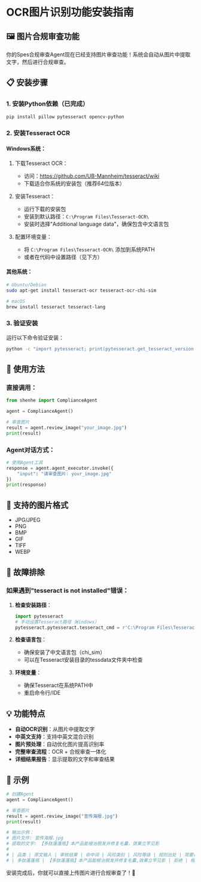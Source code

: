 # OCR图片识别功能安装指南

## 🖼️ 图片合规审查功能

你的Spes合规审查Agent现在已经支持图片审查功能！系统会自动从图片中提取文字，然后进行合规审查。

## 📋 安装步骤

### 1. 安装Python依赖（已完成）
```bash
pip install pillow pytesseract opencv-python
```

### 2. 安装Tesseract OCR

#### Windows系统：
1. 下载Tesseract OCR：
   - 访问：https://github.com/UB-Mannheim/tesseract/wiki
   - 下载适合你系统的安装包（推荐64位版本）

2. 安装Tesseract：
   - 运行下载的安装包
   - 安装到默认路径：`C:\Program Files\Tesseract-OCR\`
   - 安装时选择"Additional language data"，确保包含中文语言包

3. 配置环境变量：
   - 将 `C:\Program Files\Tesseract-OCR\` 添加到系统PATH
   - 或者在代码中设置路径（见下方）

#### 其他系统：
```bash
# Ubuntu/Debian
sudo apt-get install tesseract-ocr tesseract-ocr-chi-sim

# macOS
brew install tesseract tesseract-lang
```

### 3. 验证安装
运行以下命令验证安装：
```bash
python -c "import pytesseract; print(pytesseract.get_tesseract_version())"
```

## 🚀 使用方法

### 直接调用：
```python
from shenhe import ComplianceAgent

agent = ComplianceAgent()

# 审查图片
result = agent.review_image("your_image.jpg")
print(result)
```

### Agent对话方式：
```python
# 使用Agent工具
response = agent.agent_executor.invoke({
    "input": "请审查图片: your_image.jpg"
})
print(response)
```

## 📁 支持的图片格式
- JPG/JPEG
- PNG
- BMP
- GIF
- TIFF
- WEBP

## 🔧 故障排除

### 如果遇到"tesseract is not installed"错误：

1. **检查安装路径**：
   ```python
   import pytesseract
   # 手动设置Tesseract路径（Windows）
   pytesseract.pytesseract.tesseract_cmd = r'C:\Program Files\Tesseract-OCR\tesseract.exe'
   ```

2. **检查语言包**：
   - 确保安装了中文语言包（chi_sim）
   - 可以在Tesseract安装目录的tessdata文件夹中检查

3. **环境变量**：
   - 确保Tesseract在系统PATH中
   - 重启命令行/IDE

## 💡 功能特点

- **自动OCR识别**：从图片中提取文字
- **中英文支持**：支持中英文混合识别
- **图片预处理**：自动优化图片提高识别率
- **完整审查流程**：OCR + 合规审查一体化
- **详细结果报告**：显示提取的文字和审查结果

## 🎯 示例

```python
# 创建Agent
agent = ComplianceAgent()

# 审查图片
result = agent.review_image("宣传海报.jpg")
print(result)

# 输出示例：
# 图片文件: 宣传海报.jpg
# 提取的文字: 【多肽蓬蓬瓶】本产品能根治脱发并修复毛囊，效果立竿见影
# 
# | 品类 | 原文输入 | 审核结果 | 命中词 | 风险类别 | 风险等级 | 规则出处 | 简要说明 |
# | 多肽蓬蓬瓶 | 【多肽蓬蓬瓶】本产品能根治脱发并修复毛囊,效果立竿见影 | 拒绝 | 根治脱发 | 超范围 | 绝对禁止 | 合规规则 | 宣称根治脱发属于超范围宣称 |
```

安装完成后，你就可以直接上传图片进行合规审查了！🎉
